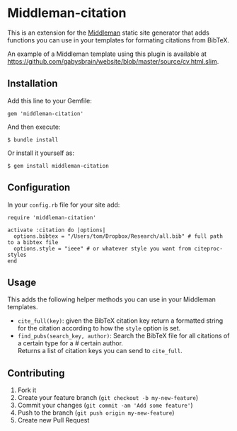 # Middleman-citation

This is an extension for the [Middleman](http://middlemanapp.com/) static
site generator that adds functions you can use in your templates for 
formating citations from BibTeX.

An example of a Middleman template using this plugin is available at
<https://github.com/gabysbrain/website/blob/master/source/cv.html.slim>.

## Installation

Add this line to your Gemfile:

    gem 'middleman-citation'

And then execute:

    $ bundle install

Or install it yourself as:

    $ gem install middleman-citation


## Configuration

In your `config.rb` file for your site add:

    require 'middleman-citation'

    activate :citation do |options|
      options.bibtex = "/Users/tom/Dropbox/Research/all.bib" # full path to a bibtex file
      options.style = "ieee" # or whatever style you want from citeproc-styles
    end

## Usage

This adds the following helper methods you can use in your Middleman
templates.



* `cite_full(key)`: given the BibTeX citation key return a formatted string
                  for the citation according to how the `style` option is set.
* `find_pubs(search_key, author)`: Search the BibTeX file for all citations 
                                 of a certain type for a # certain author.  
                                 Returns a list of citation keys you can send 
                                 to `cite_full`.

## Contributing

1. Fork it
2. Create your feature branch (`git checkout -b my-new-feature`)
3. Commit your changes (`git commit -am 'Add some feature'`)
4. Push to the branch (`git push origin my-new-feature`)
5. Create new Pull Request
